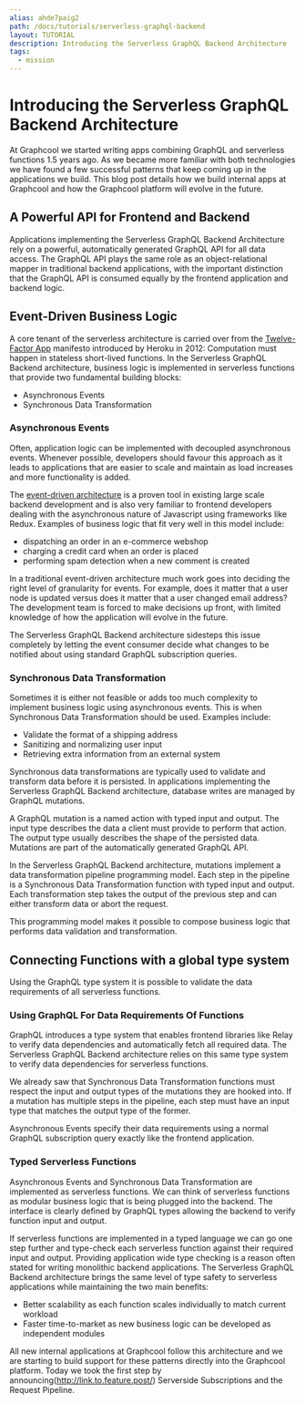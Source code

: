 ```yaml
---
alias: ahde7paig2
path: /docs/tutorials/serverless-graphql-backend
layout: TUTORIAL
description: Introducing the Serverless GraphQL Backend Architecture
tags:
  - mission
---
```


# Introducing the Serverless GraphQL Backend Architecture

At Graphcool we started writing apps combining GraphQL and serverless functions 1.5 years ago. As we became more familiar with both technologies we have found a few successful patterns that keep coming up in the applications we build. This blog post details how we build internal apps at Graphcool and how the Graphcool platform will evolve in the future.


## A Powerful API for Frontend and Backend

Applications implementing the Serverless GraphQL Backend Architecture rely on a powerful, automatically generated GraphQL API for all data access. The GraphQL API plays the same role as an object-relational mapper in traditional backend applications, with the important distinction that the GraphQL API is consumed equally by the frontend application and backend logic.

## Event-Driven Business Logic

A core tenant of the serverless architecture is carried over from the [Twelve-Factor App](https://12factor.net/) manifesto introduced by Heroku in 2012: Computation must happen in stateless short-lived functions. In the Serverless GraphQL Backend architecture, business logic is implemented in serverless functions that provide two fundamental building blocks:

* Asynchronous Events
* Synchronous Data Transformation

### Asynchronous Events

Often, application logic can be implemented with decoupled asynchronous events. Whenever possible, developers should favour this approach as it leads to applications that are easier to scale and maintain as load increases and more functionality is added. 

The [event-driven architecture](https://en.wikipedia.org/wiki/Event-driven_architecture) is a proven tool in existing large scale backend development and is also very familiar to frontend developers dealing with the asynchronous nature of Javascript using frameworks like Redux.
Examples of business logic that fit very well in this model include:

* dispatching an order in an e-commerce webshop
* charging a credit card when an order is placed
* performing spam detection when a new comment is created

In a traditional event-driven architecture much work goes into deciding the right level of granularity for events. For example, does it matter that a user node is updated versus does it matter that a user changed email address? The development team is forced to make decisions up front, with limited knowledge of how the application will evolve in the future. 

The Serverless GraphQL Backend architecture sidesteps this issue completely by letting the event consumer decide what changes to be notified about using standard GraphQL subscription queries.

### Synchronous Data Transformation

Sometimes it is either not feasible or adds too much complexity to implement business logic using asynchronous events. This is when Synchronous Data Transformation should be used. Examples include:

* Validate the format of a shipping address
* Sanitizing and normalizing user input
* Retrieving extra information from an external system

Synchronous data transformations are typically used to validate and transform data before it is persisted. In applications implementing the Serverless GraphQL Backend architecture, database writes are managed by GraphQL mutations. 

A GraphQL mutation is a named action with typed input and output. The input type describes the data a client must provide to perform that action. The output type usually describes the shape of the persisted data. Mutations are part of the automatically generated GraphQL API.

In the Serverless GraphQL Backend architecture, mutations implement a data transformation pipeline programming model. Each step in the pipeline is a Synchronous Data Transformation function with typed input and output. Each transformation step takes the output of the previous step and can either transform data or abort the request.

This programming model makes it possible to compose business logic that performs data validation and transformation.

## Connecting Functions with a global type system

Using the GraphQL type system it is possible to validate the data requirements of all serverless functions. 

### Using GraphQL For Data Requirements Of Functions

GraphQL introduces a type system that enables frontend libraries like Relay to verify data dependencies and automatically fetch all required data. The Serverless GraphQL Backend architecture relies on this same type system to verify data dependencies for serverless functions.

We already saw that Synchronous Data Transformation functions must respect the input and output types of the mutations they are hooked into. If a mutation has multiple steps in the pipeline, each step must have an input type that matches the output type of the former.

Asynchronous Events specify their data requirements using a normal GraphQL subscription query exactly like the frontend application. 

### Typed Serverless Functions

Asynchronous Events and Synchronous Data Transformation are implemented as serverless functions. We can think of serverless functions as modular business logic that is being plugged into the backend. The interface is clearly defined by GraphQL types allowing the backend to verify function input and output.

If serverless functions are implemented in a typed language we can go one step further and type-check each serverless function against their required input and output. Providing application wide type checking is a reason often stated for writing monolithic backend applications. The Serverless GraphQL Backend architecture brings the same level of type safety to serverless applications while maintaining the two main benefits:

* Better scalability as each function scales individually to match current workload
* Faster time-to-market as new business logic can be developed as independent modules 


All new internal applications at Graphcool follow this architecture and we are starting to build support for these patterns directly into the Graphcool platform. Today we took the first step by announcing(http://link.to.feature.post/) Serverside Subscriptions and the Request Pipeline.

